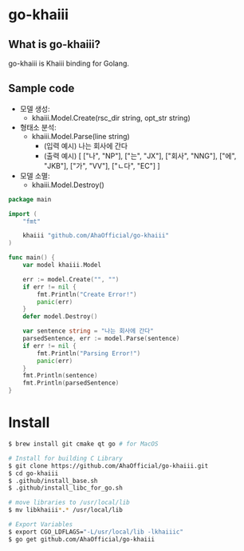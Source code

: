 # go-khaiii

## What is go-khaiii?

go-khaiii is Khaiii binding for Golang.

## Sample code

- 모델 생성:
    - khaiii.Model.Create(rsc_dir string, opt_str string)
- 형태소 분석:
    - khaiii.Model.Parse(line string)
        - (입력 예시) 나는 회사에 간다
        - (출력 예시)
        [ ["나", "NP"], ["는", "JX"],
           ["회사", "NNG"], ["에", "JKB"], 
           ["가", "VV"], ["ㄴ다", "EC"] ]
- 모델 소멸:
    - khaiii.Model.Destroy()

```go
package main

import (
	"fmt"

	khaiii "github.com/AhaOfficial/go-khaiii"
)

func main() {
	var model khaiii.Model

	err := model.Create("", "")
	if err != nil {
		fmt.Println("Create Error!")
		panic(err)
	}
	defer model.Destroy()

	var sentence string = "나는 회사에 간다"
	parsedSentence, err := model.Parse(sentence)
	if err != nil {
		fmt.Println("Parsing Error!")
		panic(err)
	}
	fmt.Println(sentence)
	fmt.Println(parsedSentence)
}
```

# Install

```bash
$ brew install git cmake qt go # for MacOS

# Install for building C Library
$ git clone https://github.com/AhaOfficial/go-khaiii.git
$ cd go-khaiii
$ .github/install_base.sh
$ .github/install_libc_for_go.sh

# move libraries to /usr/local/lib
$ mv libkhaiii*.* /usr/local/lib

# Export Variables
$ export CGO_LDFLAGS="-L/usr/local/lib -lkhaiiic"
$ go get github.com/AhaOfficial/go-khaiii
```